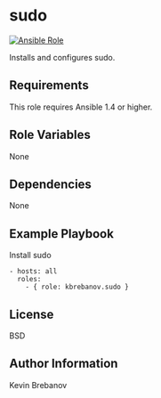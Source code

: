 sudo
====

[![Ansible Role](https://img.shields.io/ansible/role/3390.svg)](https://galaxy.ansible.com/list#/roles/3390)

Installs and configures sudo.

Requirements
------------

This role requires Ansible 1.4 or higher.

Role Variables
--------------

None

Dependencies
------------

None

Example Playbook
----------------

Install sudo
```
- hosts: all
  roles:
    - { role: kbrebanov.sudo }
```

License
-------

BSD

Author Information
------------------

Kevin Brebanov
